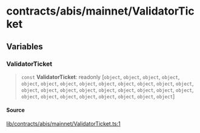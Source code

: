 # contracts/abis/mainnet/ValidatorTicket

## Variables

### ValidatorTicket

> `const` **ValidatorTicket**: readonly [`object`, `object`, `object`, `object`, `object`, `object`, `object`, `object`, `object`, `object`, `object`, `object`, `object`, `object`, `object`, `object`, `object`, `object`, `object`, `object`, `object`, `object`, `object`, `object`, `object`, `object`, `object`, `object`, `object`, `object`]

#### Source

[lib/contracts/abis/mainnet/ValidatorTicket.ts:1](https://github.com/PufferFinance/puffer-sdk/blob/a9993be944ac446b4d1c31dcacdd83bc080f187a/lib/contracts/abis/mainnet/ValidatorTicket.ts#L1)
